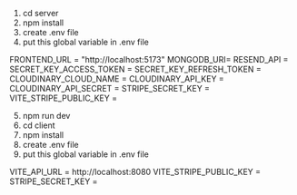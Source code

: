 1. cd server
2. npm install
3. create .env file
4. put this global variable in .env file
   
FRONTEND_URL = "http://localhost:5173"
MONGODB_URI=
RESEND_API = 
SECRET_KEY_ACCESS_TOKEN = 
SECRET_KEY_REFRESH_TOKEN = 
CLOUDINARY_CLOUD_NAME = 
CLOUDINARY_API_KEY = 
CLOUDINARY_API_SECRET = 
STRIPE_SECRET_KEY = 
VITE_STRIPE_PUBLIC_KEY = 

5. npm run dev
6. cd client
7. npm install
8. create .env file
9. put this global variable in .env file
    
VITE_API_URL = http://localhost:8080
VITE_STRIPE_PUBLIC_KEY = 
STRIPE_SECRET_KEY = 
